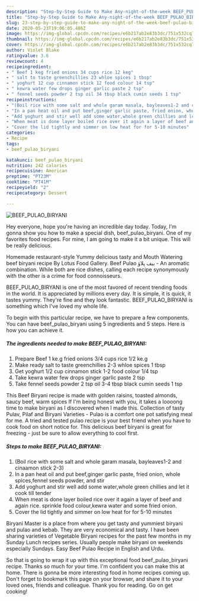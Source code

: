 ```yaml
---
description: "Step-by-Step Guide to Make Any-night-of-the-week BEEF_PULAO_BIRYANI"
title: "Step-by-Step Guide to Make Any-night-of-the-week BEEF_PULAO_BIRYANI"
slug: 23-step-by-step-guide-to-make-any-night-of-the-week-beef-pulao-biryani
date: 2020-05-23T19:06:05.486Z
image: https://img-global.cpcdn.com/recipes/e6b217ab2e83b3dc/751x532cq70/beef_pulao_biryani-recipe-main-photo.jpg
thumbnail: https://img-global.cpcdn.com/recipes/e6b217ab2e83b3dc/751x532cq70/beef_pulao_biryani-recipe-main-photo.jpg
cover: https://img-global.cpcdn.com/recipes/e6b217ab2e83b3dc/751x532cq70/beef_pulao_biryani-recipe-main-photo.jpg
author: Violet Blake
ratingvalue: 3.6
reviewcount: 4
recipeingredient:
- " Beef 1 keg fried onions 34 cups rice 12 keg"
- " salt to taste greenchillies 23 whloe spices 1 tbsp"
- " yoghurt 12 cup cinnamon stick 12 food colour 14 tsp"
- " kewra water few drops ginger garlic paste 2 tsp"
- " fennel seeds powder 2 tsp oil 34 tbsp black cumin seeds 1 tsp"
recipeinstructions:
- "(Boil rice with some salt and whole garam masala, bayleaves1-2 and cinaamon stick 2-3)"
- "In a pan heat oil and put beef,ginger garlic paste, fried onion, whole spices,fennel seeds powder, and stir"
- "Add yoghurt and stir well add some water,whole green chillies and let it cook till tender"
- "When meat is done layer boiled rice over it again a layer of beef and again rice. sprinkle food colour,kewra water and some fried onion."
- "Cover the lid tightly and simmer on low heat for for 5-10 minutes"
categories:
- Recipe
tags:
- beef_pulao_biryani

katakunci: beef_pulao_biryani 
nutrition: 242 calories
recipecuisine: American
preptime: "PT23M"
cooktime: "PT41M"
recipeyield: "2"
recipecategory: Dessert

---
```



![BEEF_PULAO_BIRYANI](https://img-global.cpcdn.com/recipes/e6b217ab2e83b3dc/751x532cq70/beef_pulao_biryani-recipe-main-photo.jpg)

Hey everyone, hope you're having an incredible day today. Today, I'm gonna show you how to make a special dish, beef_pulao_biryani. One of my favorites food recipes. For mine, I am going to make it a bit unique. This will be really delicious.

Homemade restaurant-style Yummy delicious tasty and Mouth Watering beef biryani recipe By Lotus Food Gallery. Beef Pulao بیف پلاؤ - An aromatic combination. While both are rice dishes, calling each recipe synonymously with the other is a crime for food connoisseurs.

BEEF_PULAO_BIRYANI is one of the most favored of recent trending foods in the world. It is appreciated by millions every day. It is simple, it is quick, it tastes yummy. They're fine and they look fantastic. BEEF_PULAO_BIRYANI is something which I've loved my whole life.


To begin with this particular recipe, we have to prepare a few components. You can have beef_pulao_biryani using 5 ingredients and 5 steps. Here is how you can achieve it.

<!--inarticleads1-->

##### The ingredients needed to make BEEF_PULAO_BIRYANI:

1. Prepare  Beef 1 ke.g fried onions 3/4 cups rice 1/2 ke.g
1. Make ready  salt to taste greenchillies 2-3 whloe spices 1 tbsp
1. Get  yoghurt 1/2 cup cinnamon stick 1-2 food colour 1/4 tsp
1. Take  kewra water few drops ginger garlic paste 2 tsp
1. Take  fennel seeds powder 2 tsp oil 3-4 tbsp black cumin seeds 1 tsp


This Beef Biryani recipe is made with golden raisins, toasted almonds, saucy beef, warm spices If I&#39;m being honest with you, it takes a loooong time to make biryani as I discovered when I made this. Collection of tasty Pulav, Pilaf and Biryani Varieties - Pulao is a comfort one pot satisfying meal for me. A tried and tested pulao recipe is your best friend when you have to cook food on short notice for. This delicious beef biryani is great for freezing - just be sure to allow everything to cool first. 

<!--inarticleads2-->

##### Steps to make BEEF_PULAO_BIRYANI:

1. (Boil rice with some salt and whole garam masala, bayleaves1-2 and cinaamon stick 2-3)
1. In a pan heat oil and put beef,ginger garlic paste, fried onion, whole spices,fennel seeds powder, and stir
1. Add yoghurt and stir well add some water,whole green chillies and let it cook till tender
1. When meat is done layer boiled rice over it again a layer of beef and again rice. sprinkle food colour,kewra water and some fried onion.
1. Cover the lid tightly and simmer on low heat for for 5-10 minutes


Biryani Master is a place from where you get tasty and yummiest biryani and pulao and kebab. They are very economical and tasty. I have been sharing varieties of Vegetable Biryani recipes for the past few months in my Sunday Lunch recipes series. Usually people make biryani on weekends especially Sundays. Easy Beef Pulao Recipe in English and Urdu. 

So that is going to wrap it up with this exceptional food beef_pulao_biryani recipe. Thanks so much for your time. I'm confident you can make this at home. There is gonna be more interesting food in home recipes coming up. Don't forget to bookmark this page on your browser, and share it to your loved ones, friends and colleague. Thank you for reading. Go on get cooking!
